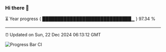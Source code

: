 ### Hi there 👋

⏳ Year progress { █████████████████████████████▁ } 97.34 %

---

⏰ Updated on Sun, 22 Dec 2024 06:13:12 GMT

![Progress Bar CI](https://github.com/Shyam-Makwana/GitHub-Actions-Demo/workflows/Progress%20Bar%20CI/badge.svg)
